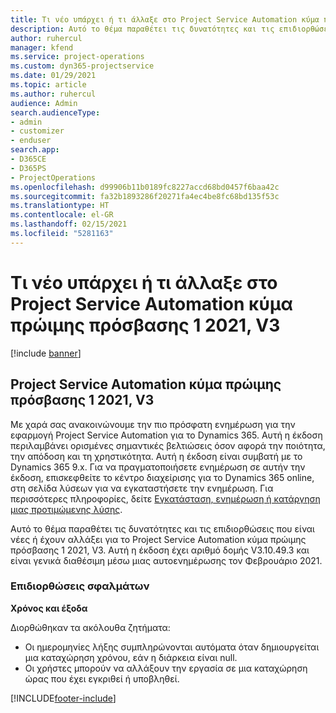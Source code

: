 ```yaml
---
title: Τι νέο υπάρχει ή τι άλλαξε στο Project Service Automation κύμα πρώιμης πρόσβασης 1 2021, V3
description: Αυτό το θέμα παραθέτει τις δυνατότητες και τις επιδιορθώσεις που είναι διαθέσιμες για το Project Service Automation κύμα πρώιμης πρόσβασης 1 2021, V3.
author: ruhercul
manager: kfend
ms.service: project-operations
ms.custom: dyn365-projectservice
ms.date: 01/29/2021
ms.topic: article
ms.author: ruhercul
audience: Admin
search.audienceType:
- admin
- customizer
- enduser
search.app:
- D365CE
- D365PS
- ProjectOperations
ms.openlocfilehash: d99906b11b0189fc8227accd68bd0457f6baa42c
ms.sourcegitcommit: fa32b1893286f20271fa4ec4be8fc68bd135f53c
ms.translationtype: HT
ms.contentlocale: el-GR
ms.lasthandoff: 02/15/2021
ms.locfileid: "5281163"
---
```

# <a name="whats-new-or-changed-in-project-service-automation-early-access-wave-1-2021-v3"></a>Τι νέο υπάρχει ή τι άλλαξε στο Project Service Automation κύμα πρώιμης πρόσβασης 1 2021, V3

[!include [banner](../includes/psa-now-project-operations.md)]

## <a name="project-service-automation-early-access-wave-1-2021-v3"></a>Project Service Automation κύμα πρώιμης πρόσβασης 1 2021, V3

Με χαρά σας ανακοινώνουμε την πιο πρόσφατη ενημέρωση για την εφαρμογή Project Service Automation για το Dynamics 365. Αυτή η έκδοση περιλαμβάνει ορισμένες σημαντικές βελτιώσεις όσον αφορά την ποιότητα, την απόδοση και τη χρηστικότητα. Αυτή η έκδοση είναι συμβατή με το Dynamics 365 9.x. Για να πραγματοποιήσετε ενημέρωση σε αυτήν την έκδοση, επισκεφθείτε το κέντρο διαχείρισης για το Dynamics 365 online, στη σελίδα λύσεων για να εγκαταστήσετε την ενημέρωση. Για περισσότερες πληροφορίες, δείτε [Εγκατάσταση, ενημέρωση ή κατάργηση μιας προτιμώμενης λύσης](https://docs.microsoft.com/power-platform/admin/install-remove-preferred-solution).

Αυτό το θέμα παραθέτει τις δυνατότητες και τις επιδιορθώσεις που είναι νέες ή έχουν αλλάξει για το Project Service Automation κύμα πρώιμης πρόσβασης 1 2021, V3. Αυτή η έκδοση έχει αριθμό δομής V3.10.49.3 και είναι γενικά διαθέσιμη μέσω μιας αυτοενημέρωσης τον Φεβρουάριο 2021.


### <a name="bug-fixes"></a>Επιδιορθώσεις σφαλμάτων

**Χρόνος και έξοδα**

Διορθώθηκαν τα ακόλουθα ζητήματα:

- Οι ημερομηνίες λήξης συμπληρώνονται αυτόματα όταν δημιουργείται μια καταχώρηση χρόνου, εάν η διάρκεια είναι null.
- Οι χρήστες μπορούν να αλλάξουν την εργασία σε μια καταχώρηση ώρας που έχει εγκριθεί ή υποβληθεί.


[!INCLUDE[footer-include](../includes/footer-banner.md)]